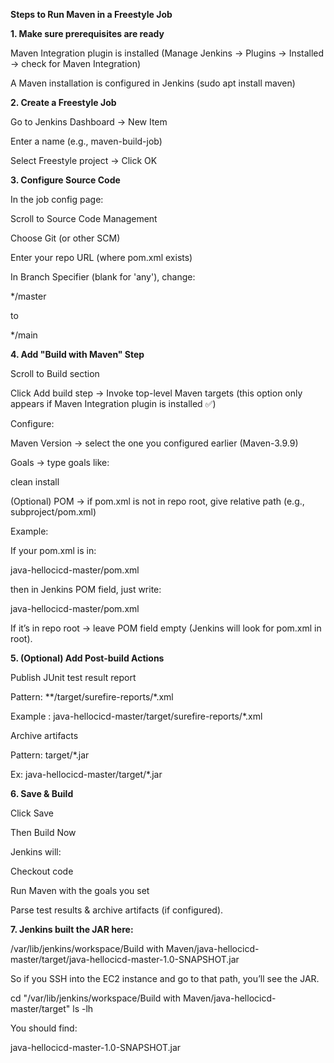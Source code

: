 **Steps to Run Maven in a Freestyle Job**

**1. Make sure prerequisites are ready**

Maven Integration plugin is installed
(Manage Jenkins → Plugins → Installed → check for Maven Integration)

A Maven installation is configured in Jenkins
(sudo apt install maven)

**2. Create a Freestyle Job**

Go to Jenkins Dashboard → New Item

Enter a name (e.g., maven-build-job)

Select Freestyle project → Click OK

**3. Configure Source Code**

In the job config page:

Scroll to Source Code Management

Choose Git (or other SCM)

Enter your repo URL (where pom.xml exists)

In Branch Specifier (blank for 'any'), change:

*/master


to

*/main

**4. Add "Build with Maven" Step**

Scroll to Build section

Click Add build step → Invoke top-level Maven targets
(this option only appears if Maven Integration plugin is installed ✅)

Configure:

Maven Version → select the one you configured earlier (Maven-3.9.9)

Goals → type goals like:

clean install


(Optional) POM → if pom.xml is not in repo root, give relative path (e.g., subproject/pom.xml)

Example:

If your pom.xml is in:

java-hellocicd-master/pom.xml


then in Jenkins POM field, just write:

java-hellocicd-master/pom.xml


If it’s in repo root → leave POM field empty (Jenkins will look for pom.xml in root).

**5. (Optional) Add Post-build Actions**

Publish JUnit test result report

Pattern: **/target/surefire-reports/*.xml

Example : java-hellocicd-master/target/surefire-reports/*.xml

Archive artifacts

Pattern: target/*.jar

Ex: java-hellocicd-master/target/*.jar

**6. Save & Build**

Click Save

Then Build Now

Jenkins will:

Checkout code

Run Maven with the goals you set

Parse test results & archive artifacts (if configured).

**7. Jenkins built the JAR here:**

/var/lib/jenkins/workspace/Build with Maven/java-hellocicd-master/target/java-hellocicd-master-1.0-SNAPSHOT.jar


So if you SSH into the EC2 instance and go to that path, you’ll see the JAR.

cd "/var/lib/jenkins/workspace/Build with Maven/java-hellocicd-master/target"
ls -lh


You should find:

java-hellocicd-master-1.0-SNAPSHOT.jar
